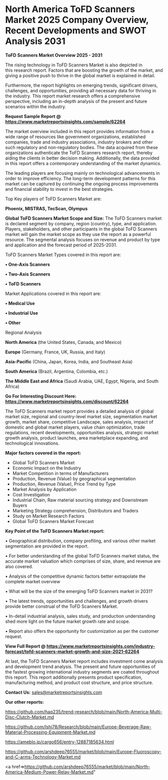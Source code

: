  # North America ToFD Scanners Market 2025 Company Overview, Recent Developments and SWOT Analysis 2031

<Strong> ToFD Scanners Market Overview 2025 - 2031</strong>

The rising technology in ToFD Scanners Market is also depicted in this research report. Factors that are boosting the growth of the market, and giving a positive push to thrive in the global market is explained in detail.

Furthermore, the report highlights on emerging trends, significant drivers, challenges, and opportunities, providing all necessary data for thriving in the industry. This report market research offers a comprehensive perspective, including an in-depth analysis of the present and future scenarios within the industry.

<strong>Request Sample Report @ <a href=https://www.marketreportsinsights.com/sample/62264>https://www.marketreportsinsights.com/sample/62264</a></strong>

The market overview included in this report provides information from a wide range of resources like government organizations, established companies, trade and industry associations, industry brokers and other such regulatory and non-regulatory bodies. The data acquired from these organizations authenticate the ToFD Scanners research report, thereby aiding the clients in better decision making. Additionally, the data provided in this report offers a contemporary understanding of the market dynamics.

The leading players are focusing mainly on technological advancements in order to improve efficiency. The long-term development patterns for this market can be captured by continuing the ongoing process improvements and financial stability to invest in the best strategies.

Top Key players of ToFD Scanners Market are:

<strong>Phoenix, MISTRAS, TecScan, Olympus</strong>

<strong><b>Global ToFD Scanners Market Scope and Size:</b></strong>
The ToFD Scanners market is declared segment by company, region (country), type, and application. Players, stakeholders, and other participants in the global ToFD Scanners market will gain the market scope as they use the report as a powerful resource. The segmental analysis focuses on revenue and product by type and application and the forecast period of 2025-2031.

ToFD Scanners Market Types covered in this report are:

<strong>• One-Axis Scanners

• Two-Axis Scanners

• ToFD Scanners</strong>

Market Applications covered in this report are:

<strong>• Medical Use

• Industrial Use

• Other</strong> 

Regional Analysis

<strong>North America</strong> (the United States, Canada, and Mexico)

<strong>Europe</strong> (Germany, France, UK, Russia, and Italy)

<strong>Asia-Pacific</strong> (China, Japan, Korea, India, and Southeast Asia)

<strong>South America</strong> (Brazil, Argentina, Colombia, etc.)

<strong>The Middle East and Africa</strong> (Saudi Arabia, UAE, Egypt, Nigeria, and South Africa)

<strong>Go For Interesting Discount Here: <a href=https://www.marketreportsinsights.com/discount/62264>https://www.marketreportsinsights.com/discount/62264</a></strong>

The ToFD Scanners market report provides a detailed analysis of global market size, regional and country-level market size, segmentation market growth, market share, competitive Landscape, sales analysis, impact of domestic and global market players, value chain optimization, trade regulations, recent developments, opportunities analysis, strategic market growth analysis, product launches, area marketplace expanding, and technological innovations.

<strong><b>Major factors covered in the report:</b></strong>
<ul>
  <li>Global ToFD Scanners Market </li>
  <li>Economic Impact on the Industry</li>
  <li>Market Competition in terms of Manufacturers</li>
  <li>Production, Revenue (Value) by geographical segmentation</li>
  <li>Production, Revenue (Value), Price Trend by Type</li>
  <li>Market Analysis by Application</li>
  <li>Cost Investigation</li>
  <li>Industrial Chain, Raw material sourcing strategy and Downstream Buyers</li>
  <li>Marketing Strategy comprehension, Distributors and Traders</li>
  <li>Study on Market Research Factors</li>
  <li>Global ToFD Scanners Market Forecast</li>
</ul>

<strong><b>Key Point of the ToFD Scanners Market report:</b></strong>

• Geographical distribution, company profiling, and various other market segmentation are provided in the report.

• For better understanding of the global ToFD Scanners market status, the accurate market valuation which comprises of size, share, and revenue are also covered.

• Analysis of the competitive dynamic factors better extrapolate the complete market overview

• What will be the size of the emerging ToFD Scanners market in 2031?

• The latest trends, opportunities and challenges, and growth drivers provide better construal of the ToFD Scanners Market.

• In-detail industrial analysis, sales study, and production understanding shed more light on the future market growth rate and scope.

• Report also offers the opportunity for customization as per the customer request.

<strong><b>View Full Report @ <a href=https://www.marketreportsinsights.com/industry-forecast/tofd-scanners-market-growth-and-size-2021-62264>https://www.marketreportsinsights.com/industry-forecast/tofd-scanners-market-growth-and-size-2021-62264</a></b></strong>


At last, the ToFD Scanners Market report includes investment come analysis and development trend analysis. The present and future opportunities of the fastest growing international industry segments are coated throughout this report. This report additionally presents product specification, manufacturing method, and product cost structure, and price structure.

<strong>Contact Us:</strong>
sales@marketreportsinsights.com

<strong>Our other reports:</strong>

<a href=https://github.com/haq235/trend-research/blob/main/North-America-Multi-Disc-Clutch-Market.md>https://github.com/haq235/trend-research/blob/main/North-America-Multi-Disc-Clutch-Market.md</a>

<a href=https://github.com/Ishi78/Research/blob/main/Europe-Beverage-Raw-Material-Processing-Equipment-Market.md>https://github.com/Ishi78/Research/blob/main/Europe-Beverage-Raw-Material-Processing-Equipment-Market.md</a>

<a href=https://ameblo.jp/cargo656/entry-12887185634.html>https://ameblo.jp/cargo656/entry-12887185634.html</a>

<a href=https://github.com/arshdeep76555/market/blob/main/Europe-Fluoroscopy-and-C-arms-Technology-Market.md>https://github.com/arshdeep76555/market/blob/main/Europe-Fluoroscopy-and-C-arms-Technology-Market.md</a>

<a href=>https://github.com/arshdeep76555/market/blob/main/North-America-Medium-Power-Relay-Market.md</a>"

